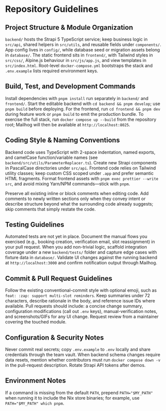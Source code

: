 # Repository Guidelines

## Project Structure & Module Organization
`backend/` hosts the Strapi 5 TypeScript service; keep business logic in `src/api`, shared helpers in `src/utils`, and reusable fields under `components/`. App config lives in `config/`, while database seed or migration assets belong in `database/`. The static frontend sits in `frontend/`, with Tailwind styles in `src/css/`, Alpine.js behaviour in `src/js/app.js`, and view templates in `src/index.html`. Root-level `docker-compose.yml` bootstraps the stack and `.env.example` lists required environment keys.

## Build, Test, and Development Commands
Install dependencies with `pnpm install` run separately in `backend/` and `frontend/`. Start the editable backend with `cd backend && pnpm develop`; use `pnpm build` before deploying. For the frontend, run `cd frontend && pnpm dev` during feature work or `pnpm build` to emit the production bundle. To exercise the full stack, run `docker compose up --build` from the repository root; Mailhog will then be available at `http://localhost:8025`.

## Coding Style & Naming Conventions
Backend code uses TypeScript with 2-space indentation, named exports, and camelCase function/variable names (see `backend/src/utils/ParameterReplacer.ts`). Create new Strapi components in PascalCase directories under `src/api`. Frontend code relies on Tailwind utility classes; keep custom CSS scoped under `.app` and prefer semantic HTML fragments. Format frontend assets with `pnpm exec prettier --write src`, and avoid mixing Yarn/NPM commands—stick with `pnpm`.

Preserve all existing inline or block comments when editing code. Add comments to newly written sections only when they convey intent or describe structure beyond what the surrounding code already suggests; skip comments that simply restate the code.

## Testing Guidelines
Automated tests are not yet in place. Document the manual flows you exercised (e.g., booking creation, verification email, slot reassignment) in your pull request. When you add non-trivial logic, scaffold integration coverage under a new `backend/tests/` folder and capture edge cases with fixture data in `database/`. Validate UI changes against the running backend at `http://localhost:3000` and confirm notification output through Mailhog.

## Commit & Pull Request Guidelines
Follow the existing conventional-commit style with optional emoji, such as `feat: :zap: support multi-slot reminders`. Keep summaries under 72 characters, describe rationale in the body, and reference issue IDs where available. Pull requests should include: a concise change summary, configuration modifications (call out `.env` keys), manual-verification notes, and screenshots/GIFs for any UI change. Request review from a maintainer covering the touched module.

## Configuration & Security Notes
Never commit real secrets; copy `.env.example` to `.env` locally and share credentials through the team vault. When backend schema changes require data resets, mention whether contributors must run `docker compose down -v` in the pull-request description. Rotate Strapi API tokens after demos.

## Environment Notes
If a command is missing from the default `PATH`, prepend `PATH="$MY_PATH"` when running it to include the Nix store binaries; for example, use `PATH="$MY_PATH" which pnpm`.
